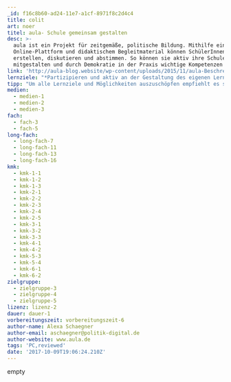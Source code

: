 ```yaml
---
_id: f16c8b60-ad24-11e7-a1cf-8971f8c2d4c4
title: colit
art: noer
titel: aula- Schule gemeinsam gestalten
desc: >-
  aula ist ein Projekt für zeitgemäße, politische Bildung. Mithilfe einer
  Online-Plattform und didaktischem Begleitmaterial können SchülerInnen Ideen
  erstellen, diskutieren und abstimmen. So können sie aktiv ihre Schule
  mitgestalten und durch Demokratie in der Praxis wichtige Kompetenzen erwerben.
link: 'http://aula-blog.website/wp-content/uploads/2015/11/aula-Beschreibung-2.pdf'
lernziele: "*Partizipieren und aktiv an der Gestaltung des eigenen Lern- und Lebensraums mitwirken\r\n*Erfahrung von Selbstwirksamkeit \r\n*Politische Bildung in der Praxis\r\n*21st Century Skills werden trainiert: Kommunikation (Argumentation, Diskussion, Kompromissfindung), Kollaboration, kritisches Denken und Kreativität \r\n*Umgang mit digitalen Medien\r\n*Minderheitenschutz und Antidiskriminierung\r\n*Transparenz von vorhandenen Schulstrukturen"
tipp: "Um alle Lernziele und Möglichkeiten auszuschöpfen empfiehlt es sich die gesamte Schule mit  allen AkteurInnen in das Projekt einzubeziehen. Es kann aber auch mit einzelnen Klassen/Lerngruppen durchgeführt werden.\r\nZu den Funktionen der Plattform finden sich [Tutorial-Videos](http://aula-blog.website/how-to-aula/)\r\nDer Code zum herunterladen der Plattform steht auf [github](https://github.com/liqd/aula)"
medien:
  - medien-1
  - medien-2
  - medien-3
fach:
  - fach-3
  - fach-5
long-fach:
  - long-fach-7
  - long-fach-11
  - long-fach-13
  - long-fach-16
kmk:
  - kmk-1-1
  - kmk-1-2
  - kmk-1-3
  - kmk-2-1
  - kmk-2-2
  - kmk-2-3
  - kmk-2-4
  - kmk-2-5
  - kmk-3-1
  - kmk-3-2
  - kmk-3-3
  - kmk-4-1
  - kmk-4-2
  - kmk-5-3
  - kmk-5-4
  - kmk-6-1
  - kmk-6-2
zielgruppe:
  - zielgruppe-3
  - zielgruppe-4
  - zielgruppe-5
lizenz: lizenz-2
dauer: dauer-1
vorbereitungszeit: vorbereitungszeit-6
author-name: Alexa Schaegner
author-email: aschaegner@politik-digital.de
author-website: www.aula.de
tags: 'PC,reviewed'
date: '2017-10-09T19:06:24.210Z'
---
```

empty
